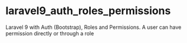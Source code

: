 # laravel9_auth_roles_permissions
Laravel 9 with Auth (Bootstrap), Roles and Permissions. A user can have permission directly or through a role
